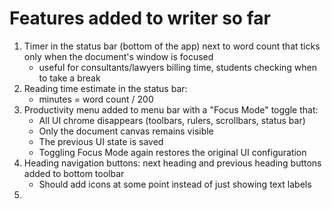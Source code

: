 # Features added to writer so far

1. Timer in the status bar (bottom of the app) next to word count that ticks only when the document's window is focused
    - useful for consultants/lawyers billing time, students checking when to take a break
2. Reading time estimate in the status bar:
    - minutes = word count / 200
3. Productivity menu added to menu bar with a "Focus Mode" toggle that:
    - All UI chrome disappears (toolbars, rulers, scrollbars, status bar)
    - Only the document canvas remains visible
    - The previous UI state is saved
    - Toggling Focus Mode again restores the original UI configuration
4. Heading navigation buttons: next heading and previous heading buttons added to bottom toolbar
    - Should add icons at some point instead of just showing text labels
5. 